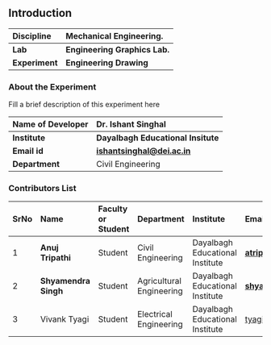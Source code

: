## Introduction


<b>Discipline | <b>Mechanical Engineering.
:--|:--|
<b> Lab | <b> Engineering Graphics Lab.
<b> Experiment|     <b> Engineering Drawing

### About the Experiment 

Fill a brief description of this experiment here

<b>Name of Developer | <b> Dr. Ishant Singhal
:--|:--|
<b> Institute | <b>  Dayalbagh Educational Insitute
<b> Email id|     <b>  ishantsinghal@dei.ac.in
<b> Department |  Civil Engineering

### Contributors List

SrNo | Name | Faculty or Student | Department| Institute | Email id
:--|:--|:--|:--|:--|:--|
1 | <b> Anuj Tripathi | Student | Civil Engineering | Dayalbagh Educational Institute | <b> atripati1253@gmail.com
2 | <b> Shyamendra Singh | Student | Agricultural Engineering | Dayalbagh Educational Institute | <b> shyamendra.me@gmail.com
3 | Vivank Tyagi | Student | Electrical Engineering | Dayalbagh Educational Institute | tyagivivank1@gmail.com
